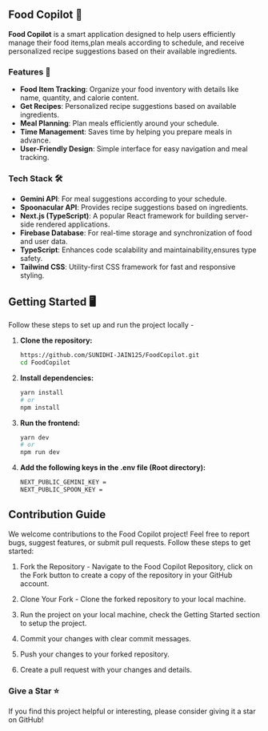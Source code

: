 ## Food Copilot 🍎

**Food Copilot** is a smart application designed to help users efficiently manage their food items,plan meals according to schedule, and receive personalized recipe suggestions based on their available ingredients.


### Features 🚀

- **Food Item Tracking**: Organize your food inventory with details like name, quantity, and calorie content.
- **Get Recipes**: Personalized recipe suggestions based on available ingredients.
- **Meal Planning**: Plan meals efficiently around your schedule.
- **Time Management**: Saves time by helping you prepare meals in advance.
- **User-Friendly Design**: Simple interface for easy navigation and meal tracking.


### Tech Stack 🛠️

- **Gemini API**: For meal suggestions according to your schedule.
- **Spoonacular API**: Provides recipe suggestions based on ingredients.
- **Next.js (TypeScript)**: A popular React framework for building server-side rendered applications.
- **Firebase Database**: For real-time storage and synchronization of food and user data.
- **TypeScript**: Enhances code scalability and maintainability,ensures type safety.
- **Tailwind CSS**: Utility-first CSS framework for fast and responsive styling.



## Getting Started 🖥️
Follow these steps to set up and run the project locally - 

1. **Clone the repository:**
   ```bash
   https://github.com/SUNIDHI-JAIN125/FoodCopilot.git
   cd FoodCopilot
   ```

2. **Install dependencies:**
   ```bash
   yarn install
   # or
   npm install
   ```

3. **Run the frontend:**
    ```bash
    yarn dev
    # or
    npm run dev
    ```
4. **Add the following keys in the .env file (Root directory):**
    ```bash
   NEXT_PUBLIC_GEMINI_KEY =
   NEXT_PUBLIC_SPOON_KEY = 
    ```

## Contribution Guide
We welcome contributions to the Food Copilot project! Feel free to report bugs, suggest features, or submit pull requests. Follow these steps to get started:

 1. Fork the Repository - Navigate to the Food Copilot Repository, click on the Fork button to create a copy of the repository in your GitHub account.
 
 2. Clone Your Fork - Clone the forked repository to your local machine.

 3. Run the project on your local machine, check the Getting Started section to setup the project.
 4. Commit your changes with clear commit messages.
 5. Push your changes to your forked repository.
 6. Create a pull request with your changes and details.


### Give a Star ⭐
If you find this project helpful or interesting, please consider giving it a star on GitHub! 
    



